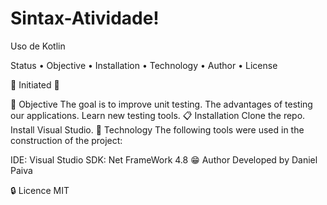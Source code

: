 # Sintax-Atividade!

Uso de Kotlin

Status • Objective • Installation • Technology • Author • License

🔰 Initiated 🔰

📜 Objective
The goal is to improve unit testing.
The advantages of testing our applications.
Learn new testing tools.
📋 Installation
Clone the repo.
Install Visual Studio.
🧰 Technology
The following tools were used in the construction of the project:

IDE: Visual Studio
SDK: Net FrameWork 4.8
😁 Author
Developed by Daniel Paiva

🔒 Licence
MIT

